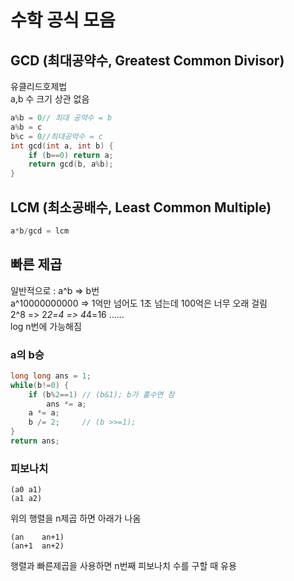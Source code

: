 # 수학 공식 모음

## GCD (최대공약수, Greatest Common Divisor)
유클리드호제법<br>
a,b 수 크기 상관 없음<br>
```c++
a%b = 0// 최대 공약수 = b
a%b = c
b%c = 0//최대공약수 = c
int gcd(int a, int b) {
	if (b==0) return a;
	return gcd(b, a%b);
}
```

## LCM (최소공배수, Least Common Multiple)
```c++
a*b/gcd = lcm
```

## 빠른 제곱
일반적으로 : a^b => b번<br>
a^10000000000 => 1억만 넘어도 1초 넘는데 100억은 너무 오래 걸림<br>
2^8 => 2*2=4 => 4*4=16 …...<br>
log n번에 가능해짐<br>

### a의 b승
```c++
long long ans = 1; 
while(b!=0) {
	if (b%2==1)	// (b&1); b가 홀수면 참
		ans *= a;
	a *= a;
	b /= 2;		// (b >>=1);
}
return ans;
```

### 피보나치
```
(a0 a1)
(a1 a2)
```
위의 행렬을 n제곱 하면 아래가 나옴<br>
```
(an    an+1)
(an+1  an+2)
```
행렬과 빠른제곱을 사용하면 n번째 피보나치 수를 구할 때 유용<br>

